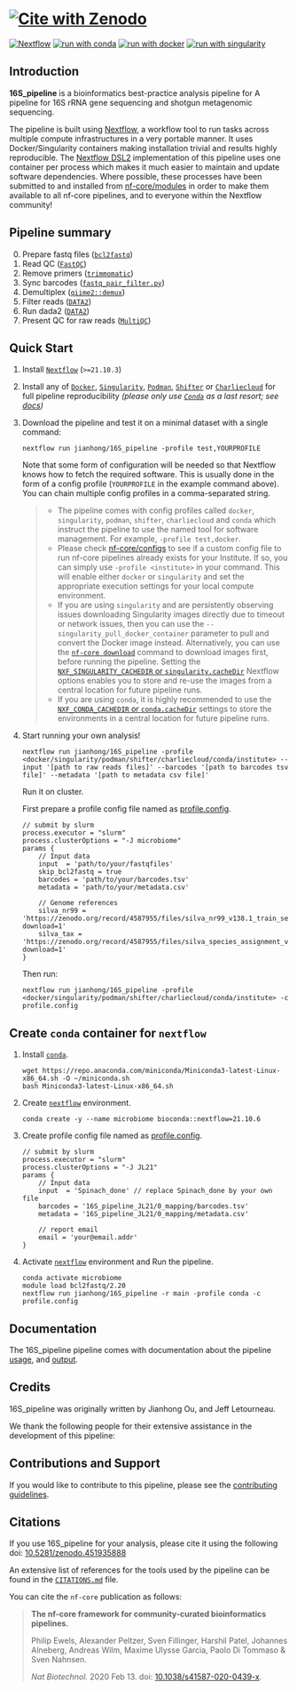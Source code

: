 # [![Cite with Zenodo](http://img.shields.io/badge/DOI-10.5281/zenodo.451935888?labelColor=000000)](https://doi.org/10.5281/zenodo.451935888)

[![Nextflow](https://img.shields.io/badge/nextflow%20DSL2-%E2%89%A521.10.3-23aa62.svg?labelColor=000000)](https://www.nextflow.io/)
[![run with conda](http://img.shields.io/badge/run%20with-conda-3EB049?labelColor=000000&logo=anaconda)](https://docs.conda.io/en/latest/)
[![run with docker](https://img.shields.io/badge/run%20with-docker-0db7ed?labelColor=000000&logo=docker)](https://www.docker.com/)
[![run with singularity](https://img.shields.io/badge/run%20with-singularity-1d355c.svg?labelColor=000000)](https://sylabs.io/docs/)

## Introduction

**16S_pipeline** is a bioinformatics best-practice analysis pipeline for A pipeline for 16S rRNA gene sequencing and shotgun metagenomic sequencing.

The pipeline is built using [Nextflow](https://www.nextflow.io), a workflow tool to run tasks across multiple compute infrastructures in a very portable manner. It uses Docker/Singularity containers making installation trivial and results highly reproducible. The [Nextflow DSL2](https://www.nextflow.io/docs/latest/dsl2.html) implementation of this pipeline uses one container per process which makes it much easier to maintain and update software dependencies. Where possible, these processes have been submitted to and installed from [nf-core/modules](https://github.com/nf-core/modules) in order to make them available to all nf-core pipelines, and to everyone within the Nextflow community!

## Pipeline summary

0. Prepare fastq files ([`bcl2fastq`](https://support.illumina.com/sequencing/sequencing_software/bcl2fastq-conversion-software.html))
1. Read QC ([`FastQC`](https://www.bioinformatics.babraham.ac.uk/projects/fastqc/))
2. Remove primers ([`trimmomatic`](http://www.usadellab.org/cms/?page=trimmomatic))
3. Sync barcodes ([`fastq_pair_filter.py`](https://gist.github.com/588841/))
4. Demultiplex ([`qiime2::demux`](https://docs.qiime2.org/2021.11/plugins/available/demux/))
5. Filter reads ([`DATA2`](http://benjjneb.github.io/dada2/))
6. Run dada2 ([`DATA2`](http://benjjneb.github.io/dada2/))
7. Present QC for raw reads ([`MultiQC`](http://multiqc.info/))

## Quick Start

1. Install [`Nextflow`](https://www.nextflow.io/docs/latest/getstarted.html#installation) (`>=21.10.3`)

2. Install any of [`Docker`](https://docs.docker.com/engine/installation/), [`Singularity`](https://www.sylabs.io/guides/3.0/user-guide/), [`Podman`](https://podman.io/), [`Shifter`](https://nersc.gitlab.io/development/shifter/how-to-use/) or [`Charliecloud`](https://hpc.github.io/charliecloud/) for full pipeline reproducibility _(please only use [`Conda`](https://conda.io/miniconda.html) as a last resort; see [docs](https://nf-co.re/usage/configuration#basic-configuration-profiles))_

3. Download the pipeline and test it on a minimal dataset with a single command:

    ```console
    nextflow run jianhong/16S_pipeline -profile test,YOURPROFILE
    ```

    Note that some form of configuration will be needed so that Nextflow knows how to fetch the required software. This is usually done in the form of a config profile (`YOURPROFILE` in the example command above). You can chain multiple config profiles in a comma-separated string.

    > * The pipeline comes with config profiles called `docker`, `singularity`, `podman`, `shifter`, `charliecloud` and `conda` which instruct the pipeline to use the named tool for software management. For example, `-profile test,docker`.
    > * Please check [nf-core/configs](https://github.com/nf-core/configs#documentation) to see if a custom config file to run nf-core pipelines already exists for your Institute. If so, you can simply use `-profile <institute>` in your command. This will enable either `docker` or `singularity` and set the appropriate execution settings for your local compute environment.
    > * If you are using `singularity` and are persistently observing issues downloading Singularity images directly due to timeout or network issues, then you can use the `--singularity_pull_docker_container` parameter to pull and convert the Docker image instead. Alternatively, you can use the [`nf-core download`](https://nf-co.re/tools/#downloading-pipelines-for-offline-use) command to download images first, before running the pipeline. Setting the [`NXF_SINGULARITY_CACHEDIR` or `singularity.cacheDir`](https://www.nextflow.io/docs/latest/singularity.html?#singularity-docker-hub) Nextflow options enables you to store and re-use the images from a central location for future pipeline runs.
    > * If you are using `conda`, it is highly recommended to use the [`NXF_CONDA_CACHEDIR` or `conda.cacheDir`](https://www.nextflow.io/docs/latest/conda.html) settings to store the environments in a central location for future pipeline runs.

4. Start running your own analysis!

    ```console
    nextflow run jianhong/16S_pipeline -profile <docker/singularity/podman/shifter/charliecloud/conda/institute> --input '[path to raw reads files]' --barcodes '[path to barcodes tsv file]' --metadata '[path to metadata csv file]'
    ```

    Run it on cluster.

    First prepare a profile config file named as [profile.config](docs/usage.md).

    ```console
    // submit by slurm
    process.executor = "slurm"
    process.clusterOptions = "-J microbiome"
    params {
        // Input data
        input  = 'path/to/your/fastqfiles'
        skip_bcl2fastq = true
        barcodes = 'path/to/your/barcodes.tsv'
        metadata = 'path/to/your/metadata.csv'

        // Genome references
        silva_nr99 = 'https://zenodo.org/record/4587955/files/silva_nr99_v138.1_train_set.fa.gz?download=1'
        silva_tax = 'https://zenodo.org/record/4587955/files/silva_species_assignment_v138.1.fa.gz?download=1'
    }
    ```

    Then run:

    ```console
    nextflow run jianhong/16S_pipeline -profile <docker/singularity/podman/shifter/charliecloud/conda/institute> -c profile.config
    ```

## Create `conda` container for `nextflow`

1. Install [`conda`](https://docs.conda.io/projects/conda/en/latest/user-guide/install/index.html).

    ```console
    wget https://repo.anaconda.com/miniconda/Miniconda3-latest-Linux-x86_64.sh -O ~/miniconda.sh
    bash Miniconda3-latest-Linux-x86_64.sh
    ```

2. Create [`nextflow`](https://www.nextflow.io/) environment.

    ```console
    conda create -y --name microbiome bioconda::nextflow=21.10.6
    ```

3. Create profile config file named as [profile.config](docs/usage.md).

    ```console
    // submit by slurm
    process.executor = "slurm"
    process.clusterOptions = "-J JL21"
    params {
        // Input data
        input  = 'Spinach_done' // replace Spinach_done by your own file
        barcodes = '16S_pipeline_JL21/0_mapping/barcodes.tsv'
        metadata = '16S_pipeline_JL21/0_mapping/metadata.csv'

        // report email
        email = 'your@email.addr'
    }
    ```

4. Activate [`nextflow`](https://www.nextflow.io/) environment and Run the pipeline.

    ```console
    conda activate microbiome
    module load bcl2fastq/2.20
    nextflow run jianhong/16S_pipeline -r main -profile conda -c profile.config
    ```

## Documentation

The 16S_pipeline pipeline comes with documentation about the pipeline [usage](docs/usage.md), and [output](docs/output.md).

## Credits

16S_pipeline was originally written by Jianhong Ou, and Jeff Letourneau.

We thank the following people for their extensive assistance in the development of this pipeline:

<!-- TODO nf-core: If applicable, make list of people who have also contributed -->

## Contributions and Support

If you would like to contribute to this pipeline, please see the [contributing guidelines](.github/CONTRIBUTING.md).

## Citations

If you use  16S_pipeline for your analysis, please cite it using the following doi: [10.5281/zenodo.451935888](https://doi.org/10.5281/zenodo.451935888)

An extensive list of references for the tools used by the pipeline can be found in the [`CITATIONS.md`](CITATIONS.md) file.

You can cite the `nf-core` publication as follows:

> **The nf-core framework for community-curated bioinformatics pipelines.**
>
> Philip Ewels, Alexander Peltzer, Sven Fillinger, Harshil Patel, Johannes Alneberg, Andreas Wilm, Maxime Ulysse Garcia, Paolo Di Tommaso & Sven Nahnsen.
>
> _Nat Biotechnol._ 2020 Feb 13. doi: [10.1038/s41587-020-0439-x](https://dx.doi.org/10.1038/s41587-020-0439-x).
